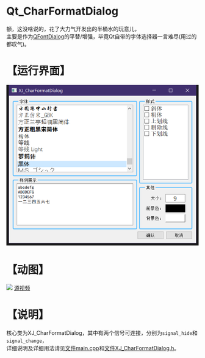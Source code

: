 # Qt_CharFormatDialog

额，这没啥说的，花了大力气开发出的半桶水的玩意儿，<br>
主要是作为<a href="https://doc.qt.io/qt-5/qfontdialog.html">QFontDialog</a>的平替/增强，毕竟Qt自带的字体选择器一言难尽(用过的都叹气)。




# 【运行界面】

<img src="https://github.com/Ls-Jan/Qt_CharFormatDialog/blob/main/%E3%80%90%E5%B1%95%E7%A4%BA%E3%80%91/%E7%95%8C%E9%9D%A2.png"/>

# 【动图】

<img src="https://github.com/Ls-Jan/Qt_CharFormatDialog/blob/main/%E3%80%90%E5%B1%95%E7%A4%BA%E3%80%91/%E8%A7%86%E9%A2%91%E5%8A%A8%E5%9B%BE.gif"/>
<a href="https://github.com/Ls-Jan/Qt_CharFormatDialog/blob/main/%E3%80%90%E5%B1%95%E7%A4%BA%E3%80%91/%E8%A7%86%E9%A2%91.mkv">源视频</a>


# 【说明】

核心类为XJ_CharFormatDialog，其中有两个信号可连接，分别为```signal_hide```和```signal_change```，<br>
详细说明及详细用法请见<a href="https://github.com/Ls-Jan/Qt_CharFormatDialog/blob/main/XJ_CharFormatDialog/main.cpp">文件main.cpp</a>和<a href="https://github.com/Ls-Jan/Qt_CharFormatDialog/blob/main/XJ_CharFormatDialog/XJ_CharFormatDialog.h">文件XJ_CharFormatDialog.h</a>。

